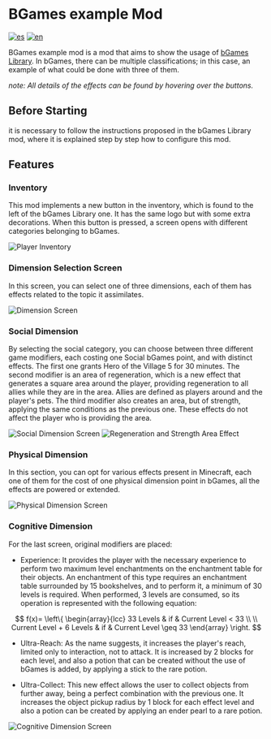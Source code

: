 # BGames example Mod
[![es](https://img.shields.io/badge/lang-es-green.svg)](https://github.com/Gsimken/BGames-Example-Mod/blob/master/Readmes/README-es.md)
[![en](https://img.shields.io/badge/lang-en-blue.svg)](https://github.com/Gsimken/BGames-Example-Mod/blob/master/README.md)

BGames example mod is a mod that aims to show the usage of [bGames Library](https://github.com/Gsimken/BGames-Minecraft-Library). In bGames, there can be multiple classifications; in this case, an example of what could be done with three of them. 

*note: All details of the effects can be found by hovering over the buttons.*

## Before Starting
it is necessary to follow the instructions proposed in the bGames Library mod, where it is explained step by step how to configure this mod.

## Features
### Inventory
This mod implements a new button in the inventory, which is found to the left of the bGames Library one. It has the same logo but with some extra decorations. When this button is pressed, a screen opens with different categories belonging to bGames. 

![Player Inventory](https://drive.google.com/uc?export=view&id=1rXX7mKPsp0IJNsFTChIMmbusY2SzCJa8)

### Dimension Selection Screen
In this screen, you can select one of three dimensions, each of them has effects related to the topic it assimilates.

![Dimension Screen](https://drive.google.com/uc?export=view&id=1a8osUcuL20yavE41LdOOuyRA1wblWdjq)

### Social Dimension
By selecting the social category, you can choose between three different game modifiers, each costing one Social bGames point, and with distinct effects. The first one grants Hero of the Village 5 for 30 minutes. The second modifier is an area of regeneration, which is a new effect that generates a square area around the player, providing regeneration to all allies while they are in the area. Allies are defined as players around and the player's pets. The third modifier also creates an area, but of strength, applying the same conditions as the previous one. These effects do not affect the player who is providing the area.

![Social Dimension Screen](https://drive.google.com/uc?export=view&id=1VWT-EquWqV1vBJhnS1rE_Ygh8uqwa9L3)
![Regeneration and Strength Area Effect](https://drive.google.com/uc?export=view&id=1cCwklPxhqeC-MJ2mFEoLwRuvockKTmOJ)

### Physical Dimension
In this section, you can opt for various effects present in Minecraft, each one of them for the cost of one physical dimension point in bGames, all the effects are powered or extended.

![Physical Dimension Screen](https://drive.google.com/uc?export=view&id=1XbP5Yg8K3ttm6dO7LRUeHHGm2Oc_KGhl)

### Cognitive Dimension
For the last screen, original modifiers are placed:
- Experience: It provides the player with the necessary experience to perform two maximum level enchantments on the enchantment table for their objects. An enchantment of this type requires an enchantment table surrounded by 15 bookshelves, and to perform it, a minimum of 30 levels is required. When performed, 3 levels are consumed, so its operation is represented with the following equation:

$$
f(x)= \left\{ \begin{array}{lcc}  33 Levels & if & Current Level < 33 \\ \\ Current Level + 6 Levels & if & Current Level \geq 33  \end{array} \right.    
$$

- Ultra-Reach: As the name suggests, it increases the player's reach, limited only to interaction, not to attack. It is increased by 2 blocks for each level, and also a potion that can be created without the use of bGames is added, by applying a stick to the rare potion.

- Ultra-Collect: This new effect allows the user to collect objects from further away, being a perfect combination with the previous one. It increases the object pickup radius by 1 block for each effect level and also a potion can be created by applying an ender pearl to a rare potion.

![Cognitive Dimension Screen](https://drive.google.com/uc?export=view&id=1A25FTe_BlE8vtRdip4pWSSvzDojdC5Yn)

